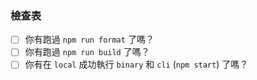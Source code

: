 ### 檢查表

* [ ] 你有跑過 `npm run format` 了嗎？
* [ ] 你有跑過 `npm run build` 了嗎？
* [ ] 你有在 `local` 成功執行 `binary` 和 `cli` (`npm start`) 了嗎？
